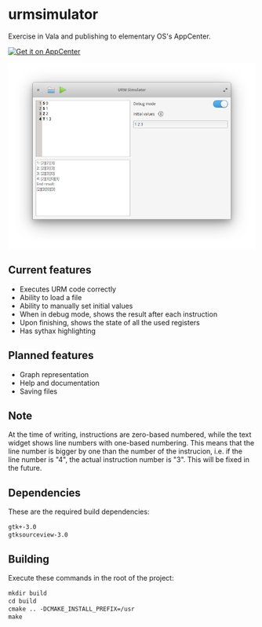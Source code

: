 # urmsimulator
Exercise in Vala and publishing to elementary OS's AppCenter.

[![Get it on AppCenter](https://appcenter.elementary.io/badge.svg)](https://appcenter.elementary.io/com.github.aleksandar-stefanovic.urmsimulator)


![Screenshot](data/screenshot.png)

## Current features
 - Executes URM code correctly
 - Ability to load a file
 - Ability to manually set initial values
 - When in debug mode, shows the result after each instruction
 - Upon finishing, shows the state of all the used registers
 - Has sythax highlighting


## Planned features
 - Graph representation
 - Help and documentation
 - Saving files
 
## Note
At the time of writing, instructions are zero-based numbered, while the text widget shows line numbers with one-based numbering. This means that the line number is bigger by one than the number of the instrucion, i.e. if the line number is "4", the actual instruction number is "3". This will be fixed in the future.

## Dependencies

These are the required build dependencies:

```
gtk+-3.0
gtksourceview-3.0
```

## Building

Execute these commands in the root of the project:

```
mkdir build
cd build
cmake .. -DCMAKE_INSTALL_PREFIX=/usr
make
```


